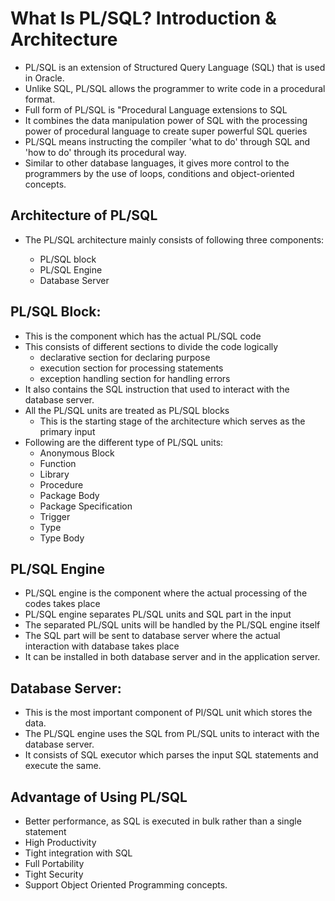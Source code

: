 #	What Is PL/SQL? Introduction & Architecture

-	PL/SQL is an extension of Structured Query Language (SQL) that is used in Oracle.
-	Unlike SQL, PL/SQL allows the programmer to write code in a procedural format.
-	Full form of PL/SQL is "Procedural Language extensions to SQL
-	It combines the data manipulation power of SQL with the processing power of procedural language to create super powerful SQL queries
-	PL/SQL means instructing the compiler 'what to do' through SQL and 'how to do' through its procedural way.
-	Similar to other database languages, it gives more control to the programmers by the use of loops, conditions and object-oriented concepts.



##	Architecture of PL/SQL

-	The PL/SQL architecture mainly consists of following three components:

	-	PL/SQL block
	-	PL/SQL Engine
	-	Database Server

	
##	PL/SQL Block:

-	This is the component which has the actual PL/SQL code
-	This consists of different sections to divide the code logically 
	-	declarative section for declaring purpose
	-	execution section for processing statements
	-	exception handling section for handling errors
-	It also contains the SQL instruction that used to interact with the database server.
-	All the PL/SQL units are treated as PL/SQL blocks
	-	This is the starting stage of the architecture which serves as the primary input
-	Following are the different type of PL/SQL units:
	-	Anonymous Block
	-	Function
	-	Library
	-	Procedure
	-	Package Body
	-	Package Specification
	-	Trigger
	-	Type
	-	Type Body
	
	
##	PL/SQL Engine

-	PL/SQL engine is the component where the actual processing of the codes takes place
-	PL/SQL engine separates PL/SQL units and SQL part in the input
-	The separated PL/SQL units will be handled by the PL/SQL engine itself
-	The SQL part will be sent to database server where the actual interaction with database takes place
-	It can be installed in both database server and in the application server.


##	Database Server:
-	This is the most important component of Pl/SQL unit which stores the data.
-	The PL/SQL engine uses the SQL from PL/SQL units to interact with the database server.
-	It consists of SQL executor which parses the input SQL statements and execute the same.


##	Advantage of Using PL/SQL

-	Better performance, as SQL is executed in bulk rather than a single statement
-	High Productivity
-	Tight integration with SQL
-	Full Portability
-	Tight Security
-	Support Object Oriented Programming concepts.
